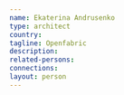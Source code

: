 ```yaml
---
name: Ekaterina Andrusenko
type: architect
country:
tagline: Openfabric
description:
related-persons:
connections:
layout: person
---
```

